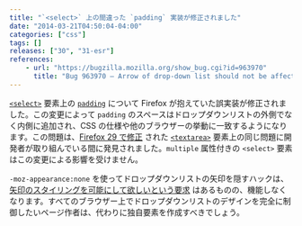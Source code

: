 ```yaml
---
title: "`<select>` 上の間違った `padding` 実装が修正されました"
date: "2014-03-21T04:50:04-04:00"
categories: ["css"]
tags: []
releases: ["30", "31-esr"]
references:
    - url: "https://bugzilla.mozilla.org/show_bug.cgi?id=963970"
      title: "Bug 963970 – Arrow of drop-down list should not be affected by padding"
---
```

[`<select>`](https://developer.mozilla.org/docs/Web/HTML/Element/select) 要素上の [`padding`](https://developer.mozilla.org/docs/Web/CSS/padding) について Firefox が抱えていた誤実装が修正されました。この変更によって `padding` のスペースはドロップダウンリストの外側でなく内側に追加され、CSS の仕様や他のブラウザーの挙動に一致するようになります。この問題は、[Firefox 29 で修正](https://www.fxsitecompat.dev/ja/docs/2014/incorrect-padding-implementation-on-textarea-has-been-fixed/) された [`<textarea>`](https://developer.mozilla.org/docs/Web/HTML/Element/textarea) 要素上の同じ問題に開発者が取り組んでいる間に発見されました。`multiple` 属性付きの `<select>` 要素はこの変更による影響を受けません。

`-moz-appearance:none` を使ってドロップダウンリストの矢印を隠すハックは、[矢印のスタイリングを可能にして欲しいという要求](https://bugzilla.mozilla.org/show_bug.cgi?id=649849) はあるものの、機能しなくなります。すべてのブラウザー上でドロップダウンリストのデザインを完全に制御したいページ作者は、代わりに独自要素を作成すべきでしょう。
